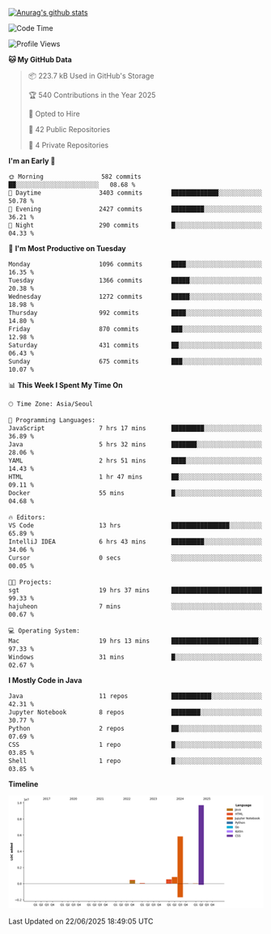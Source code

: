 [![Anurag's github stats](https://github-readme-stats.vercel.app/api?username=hajubal)](https://github.com/anuraghazra/github-readme-stats)

<!--START_SECTION:waka-->
![Code Time](http://img.shields.io/badge/Code%20Time-527%20hrs%2045%20mins-blue)

![Profile Views](http://img.shields.io/badge/Profile%20Views-0-blue)

**🐱 My GitHub Data** 

> 📦 223.7 kB Used in GitHub's Storage 
 > 
> 🏆 540 Contributions in the Year 2025
 > 
> 💼 Opted to Hire
 > 
> 📜 42 Public Repositories 
 > 
> 🔑 4 Private Repositories 
 > 
**I'm an Early 🐤** 

```text
🌞 Morning                582 commits         ██░░░░░░░░░░░░░░░░░░░░░░░   08.68 % 
🌆 Daytime                3403 commits        █████████████░░░░░░░░░░░░   50.78 % 
🌃 Evening                2427 commits        █████████░░░░░░░░░░░░░░░░   36.21 % 
🌙 Night                  290 commits         █░░░░░░░░░░░░░░░░░░░░░░░░   04.33 % 
```
📅 **I'm Most Productive on Tuesday** 

```text
Monday                   1096 commits        ████░░░░░░░░░░░░░░░░░░░░░   16.35 % 
Tuesday                  1366 commits        █████░░░░░░░░░░░░░░░░░░░░   20.38 % 
Wednesday                1272 commits        █████░░░░░░░░░░░░░░░░░░░░   18.98 % 
Thursday                 992 commits         ████░░░░░░░░░░░░░░░░░░░░░   14.80 % 
Friday                   870 commits         ███░░░░░░░░░░░░░░░░░░░░░░   12.98 % 
Saturday                 431 commits         ██░░░░░░░░░░░░░░░░░░░░░░░   06.43 % 
Sunday                   675 commits         ███░░░░░░░░░░░░░░░░░░░░░░   10.07 % 
```


📊 **This Week I Spent My Time On** 

```text
🕑︎ Time Zone: Asia/Seoul

💬 Programming Languages: 
JavaScript               7 hrs 17 mins       █████████░░░░░░░░░░░░░░░░   36.89 % 
Java                     5 hrs 32 mins       ███████░░░░░░░░░░░░░░░░░░   28.06 % 
YAML                     2 hrs 51 mins       ████░░░░░░░░░░░░░░░░░░░░░   14.43 % 
HTML                     1 hr 47 mins        ██░░░░░░░░░░░░░░░░░░░░░░░   09.11 % 
Docker                   55 mins             █░░░░░░░░░░░░░░░░░░░░░░░░   04.68 % 

🔥 Editors: 
VS Code                  13 hrs              ████████████████░░░░░░░░░   65.89 % 
IntelliJ IDEA            6 hrs 43 mins       █████████░░░░░░░░░░░░░░░░   34.06 % 
Cursor                   0 secs              ░░░░░░░░░░░░░░░░░░░░░░░░░   00.05 % 

🐱‍💻 Projects: 
sgt                      19 hrs 37 mins      █████████████████████████   99.33 % 
hajuheon                 7 mins              ░░░░░░░░░░░░░░░░░░░░░░░░░   00.67 % 

💻 Operating System: 
Mac                      19 hrs 13 mins      ████████████████████████░   97.33 % 
Windows                  31 mins             █░░░░░░░░░░░░░░░░░░░░░░░░   02.67 % 
```

**I Mostly Code in Java** 

```text
Java                     11 repos            ███████████░░░░░░░░░░░░░░   42.31 % 
Jupyter Notebook         8 repos             ████████░░░░░░░░░░░░░░░░░   30.77 % 
Python                   2 repos             ██░░░░░░░░░░░░░░░░░░░░░░░   07.69 % 
CSS                      1 repo              █░░░░░░░░░░░░░░░░░░░░░░░░   03.85 % 
Shell                    1 repo              █░░░░░░░░░░░░░░░░░░░░░░░░   03.85 % 
```



**Timeline**

![Lines of Code chart](https://raw.githubusercontent.com/hajubal/hajubal/main/assets/bar_graph.png)


 Last Updated on 22/06/2025 18:49:05 UTC
<!--END_SECTION:waka-->